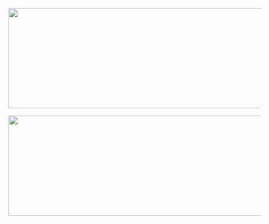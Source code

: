 <p align="center">
  <img src="https://media4.giphy.com/media/C3brYLms1bhv2/giphy.gif?cid=6c09b952v9frhkry3457lbtxmcz33yndbe6ud6vkwu0pzsid&ep=v1_internal_gif_by_id&rid=giphy.gif&ct=g" width="1000" height="200" style="object-fit: cover;">
</p>




<p align="center">
  <img src="https://mir-s3-cdn-cf.behance.net/project_modules/disp/78a97163065537.5aa76fff8bb77.gif" width="1000" height="200" style="object-fit: cover;">
</p>
